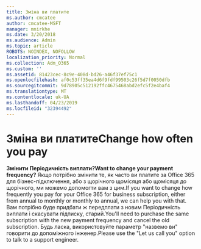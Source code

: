 ```yaml
---
title: Зміна ви платите
ms.author: cmcatee
author: cmcatee-MSFT
manager: mnirkhe
ms.date: 3/20/2018
ms.audience: Admin
ms.topic: article
ROBOTS: NOINDEX, NOFOLLOW
localization_priority: Normal
ms.collection: Adm_O365
ms.custom: ''
ms.assetid: 81423cec-8c9e-408d-bd26-a46f37ef75c1
ms.openlocfilehash: af0c53ff35ea4d6f9fdf99503c26f5d7f0050dfb
ms.sourcegitcommit: 9d78905c512192ffc4675468abd2efc5f2e4baf4
ms.translationtype: MT
ms.contentlocale: uk-UA
ms.lasthandoff: 04/23/2019
ms.locfileid: "32394492"
---
```

# <a name="change-how-often-you-pay"></a><span data-ttu-id="aef5d-102">Зміна ви платите</span><span class="sxs-lookup"><span data-stu-id="aef5d-102">Change how often you pay</span></span>

 <span data-ttu-id="aef5d-103">**Змінити Періодичність виплати?**</span><span class="sxs-lookup"><span data-stu-id="aef5d-103">**Want to change your payment frequency?**</span></span> <span data-ttu-id="aef5d-104">Якщо потрібно змінити те, як часто ви платите за Office 365 для бізнес-підключення, або з щорічного щомісяця або щомісяця до щорічного, ми можемо допомогти вам з цим.</span><span class="sxs-lookup"><span data-stu-id="aef5d-104">If you want to change how frequently you pay for your Office 365 for business subscription, either from annual to monthly or monthly to annual, we can help you with that.</span></span> <span data-ttu-id="aef5d-105">Вам потрібно буде придбати ж передплати з новим Періодичність виплати і скасувати підписку, старий.</span><span class="sxs-lookup"><span data-stu-id="aef5d-105">You'll need to purchase the same subscription with the new payment frequency and cancel the old subscription.</span></span> <span data-ttu-id="aef5d-106">Будь ласка, використовуйте параметр "назвемо ви" говорити до допоміжного інженер.</span><span class="sxs-lookup"><span data-stu-id="aef5d-106">Please use the "Let us call you" option to talk to a support engineer.</span></span> 
  


